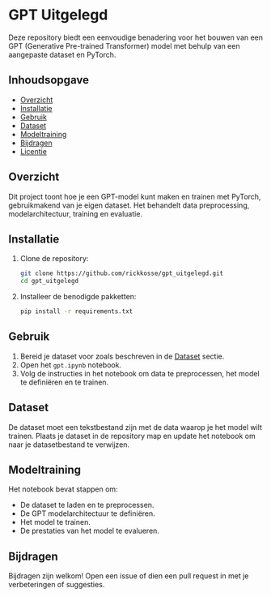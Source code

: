 
# GPT Uitgelegd

Deze repository biedt een eenvoudige benadering voor het bouwen van een GPT (Generative Pre-trained Transformer) model met behulp van een aangepaste dataset en PyTorch.

## Inhoudsopgave
- [Overzicht](#overzicht)
- [Installatie](#installatie)
- [Gebruik](#gebruik)
- [Dataset](#dataset)
- [Modeltraining](#modeltraining)
- [Bijdragen](#bijdragen)
- [Licentie](#licentie)

## Overzicht
Dit project toont hoe je een GPT-model kunt maken en trainen met PyTorch, gebruikmakend van je eigen dataset. Het behandelt data preprocessing, modelarchitectuur, training en evaluatie.

## Installatie
1. Clone de repository:
   ```bash
   git clone https://github.com/rickkosse/gpt_uitgelegd.git
   cd gpt_uitgelegd
   ```
2. Installeer de benodigde pakketten:
   ```bash
   pip install -r requirements.txt
   ```

## Gebruik
1. Bereid je dataset voor zoals beschreven in de [Dataset](#dataset) sectie.
2. Open het `gpt.ipynb` notebook.
3. Volg de instructies in het notebook om data te preprocessen, het model te definiëren en te trainen.

## Dataset
De dataset moet een tekstbestand zijn met de data waarop je het model wilt trainen. Plaats je dataset in de repository map en update het notebook om naar je datasetbestand te verwijzen.

## Modeltraining
Het notebook bevat stappen om:
- De dataset te laden en te preprocessen.
- De GPT modelarchitectuur te definiëren.
- Het model te trainen.
- De prestaties van het model te evalueren.

## Bijdragen
Bijdragen zijn welkom! Open een issue of dien een pull request in met je verbeteringen of suggesties.
